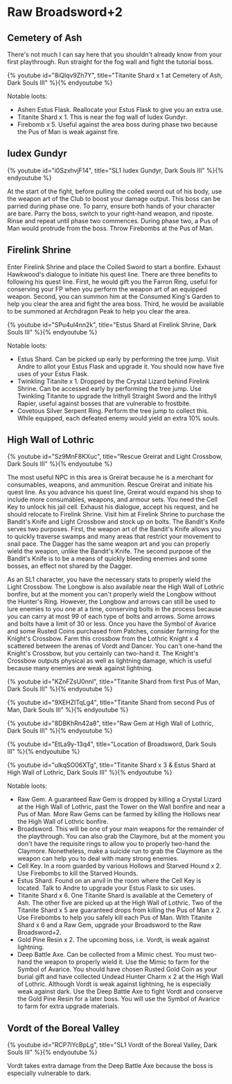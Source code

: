 # Raw Broadsword+2

## Cemetery of Ash

There's not much I can say here that you shouldn't already know from your first
playthrough. Run straight for the fog wall and fight the tutorial boss.

{% youtube id="8iQlqv9Zh7Y", title="Titanite Shard x 1 at Cemetery of Ash, Dark Souls III" %}{% endyoutube %}

Notable loots:

-   Ashen Estus Flask. Reallocate your Estus Flask to give you an extra use.
-   Titanite Shard x 1. This is near the fog wall of Iudex Gundyr.
-   Firebomb x 5. Useful against the area boss during phase two because the Pus
    of Man is weak against fire.

## Iudex Gundyr

{% youtube id="i0SzxhvjF14", title="SL1 Iudex Gundyr, Dark Souls III" %}{% endyoutube %}

At the start of the fight, before pulling the coiled sword out of his body, use
the weapon art of the Club to boost your damage output. This boss can be parried
during phase one. To parry, ensure both hands of your character are bare. Parry
the boss, switch to your right-hand weapon, and riposte. Rinse and repeat until
phase two commences. During phase two, a Pus of Man would protrude from the
boss. Throw Firebombs at the Pus of Man.

## Firelink Shrine

Enter Firelink Shrine and place the Coiled Sword to start a bonfire. Exhaust
Hawkwood's dialogue to initiate his quest line. There are three benefits to
following his quest line. First, he would gift you the Farron Ring, useful for
conserving your FP when you perform the weapon art of an equipped weapon.
Second, you can summon him at the Consumed King's Garden to help you clear the
area and fight the area boss. Third, he would be available to be summoned at
Archdragon Peak to help you clear the area.

{% youtube id="SPu4ul4nn2k", title="Estus Shard at Firelink Shrine, Dark Souls III" %}{% endyoutube %}

Notable loots:

-   Estus Shard. Can be picked up early by performing the tree jump. Visit Andre
    to allot your Estus Flask and upgrade it. You should now have five uses of
    your Estus Flask.
-   Twinkling Titanite x 1. Dropped by the Crystal Lizard behind Firelink
    Shrine. Can be accessed early by performing the tree jump. Use Twinkling
    Titanite to upgrade the Irithyll Straight Sword and the Irithyll Rapier,
    useful against bosses that are vulnerable to frostbite.
-   Covetous Silver Serpent Ring. Perform the tree jump to collect this. While
    equipped, each defeated enemy would yield an extra 10% souls.

## High Wall of Lothric

{% youtube id="Sz9MnF8KXuc", title="Rescue Greirat and Light Crossbow, Dark Souls III" %}{% endyoutube %}

The most useful NPC in this area is Greirat because he is a merchant for
consumables, weapons, and ammunition. Rescue Greirat and initiate his quest
line. As you advance his quest line, Greirat would expand his shop to include
more consumables, weapons, and armour sets. You need the Cell Key to unlock his
jail cell. Exhaust his dialogue, accept his request, and he should relocate to
Firelink Shrine. Visit him at Firelink Shrine to purchase the Bandit's Knife and
Light Crossbow and stock up on bolts. The Bandit's Knife serves two purposes.
First, the weapon art of the Bandit's Knife allows you to quickly traverse
swamps and many areas that restrict your movement to snail pace. The Dagger has
the same weapon art and you can properly wield the weapon, unlike the Bandit's
Knife. The second purpose of the Bandit's Knife is to be a means of quickly
bleeding enemies and some bosses, an effect not shared by the Dagger.

As an SL1 character, you have the necessary stats to properly wield the Light
Crossbow. The Longbow is also available near the High Wall of Lothric bonfire,
but at the moment you can't properly wield the Longbow without the Hunter's
Ring. However, the Longbow and arrows can still be used to lure enemies to you
one at a time, conserving bolts in the process because you can carry at most 99
of each type of bolts and arrows. Some arrows and bolts have a limit of 30 or
less. Once you have the Symbol of Avarice and some Rusted Coins purchased from
Patches, consider farming for the Knight's Crossbow. Farm this crossbow from the
Lothric Knight x 4 scattered between the arenas of Vordt and Dancer. You can't
one-hand the Knight's Crossbow, but you certainly can two-hand it. The Knight's
Crossbow outputs physical as well as lightning damage, which is useful because
many enemies are weak against lightning.

{% youtube id="KZnFZsU0nnI", title="Titanite Shard from first Pus of Man, Dark Souls III" %}{% endyoutube %}

{% youtube id="9XEHZITqLg4", title="Titanite Shard from second Pus of Man, Dark Souls III" %}{% endyoutube %}

{% youtube id="8DBKhRn42a8", title="Raw Gem at High Wall of Lothric, Dark Souls III" %}{% endyoutube %}

{% youtube id="EtLa9y-13q4", title="Location of Broadsword, Dark Souls III" %}{% endyoutube %}

{% youtube id="ulkqSO06XTg", title="Titanite Shard x 3 & Estus Shard at High Wall of Lothric, Dark Souls III" %}{% endyoutube %}

Notable loots:

-   Raw Gem. A guaranteed Raw Gem is dropped by killing a Crystal Lizard at the
    High Wall of Lothric, past the Tower on the Wall bonfire and near a Pus of
    Man. More Raw Gems can be farmed by killing the Hollows near the High Wall
    of Lothric bonfire.
-   Broadsword. This will be one of your main weapons for the remainder of the
    playthrough. You can also grab the Claymore, but at the moment you don't
    have the requisite rings to allow you to properly two-hand the Claymore.
    Nonetheless, make a suicide run to grab the Claymore as the weapon can help
    you to deal with many strong enemies.
-   Cell Key. In a room guarded by various Hollows and Starved Hound x 2. Use
    Firebombs to kill the Starved Hounds.
-   Estus Shard. Found on an anvil in the room where the Cell Key is located.
    Talk to Andre to upgrade your Estus Flask to six uses.
-   Titanite Shard x 6. One Titanite Shard is available at the Cemetery of Ash.
    The other five are picked up at the High Wall of Lothric. Two of the
    Titanite Shard x 5 are guaranteed drops from killing the Pus of Man x 2. Use
    Firebombs to help you safely kill each Pus of Man. With Titanite Shard x 6
    and a Raw Gem, upgrade your Broadsword to the Raw Broadsword+2.
-   Gold Pine Resin x 2. The upcoming boss, i.e. Vordt, is weak against
    lightning.
-   Deep Battle Axe. Can be collected from a Mimic chest. You must two-hand the
    weapon to properly wield it. Use the Mimic to farm for the Symbol of
    Avarice. You should have chosen Rusted Gold Coin as your burial gift and
    have collected Undead Hunter Charm x 2 at the High Wall of Lothric. Although
    Vordt is weak against lightning, he is especially weak against dark. Use the
    Deep Battle Axe to fight Vordt and conserve the Gold Pine Resin for a later
    boss. You will use the Symbol of Avarice to farm for extra upgrade
    materials.

## Vordt of the Boreal Valley

{% youtube id="RCP7IYcBpLg", title="SL1 Vordt of the Boreal Valley, Dark Souls III" %}{% endyoutube %}

Vordt takes extra damage from the Deep Battle Axe because the boss is especially
vulnerable to dark.
